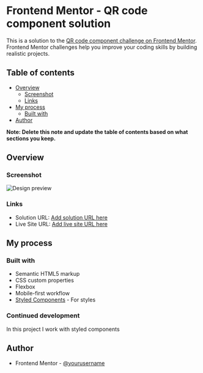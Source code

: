 # Frontend Mentor - QR code component solution

This is a solution to the [QR code component challenge on Frontend Mentor](https://www.frontendmentor.io/challenges/qr-code-component-iux_sIO_H). Frontend Mentor challenges help you improve your coding skills by building realistic projects. 

## Table of contents

- [Overview](#overview)
  - [Screenshot](#screenshot)
  - [Links](#links)
- [My process](#my-process)
  - [Built with](#built-with)
- [Author](#author)

**Note: Delete this note and update the table of contents based on what sections you keep.**

## Overview

### Screenshot

![Design preview](.design/preview.jpg)

### Links

- Solution URL: [Add solution URL here](https://github.com/gasbibarreto/qrcode)
- Live Site URL: [Add live site URL here](https://gasbibarreto.github.io/qrcode/)

## My process

### Built with

- Semantic HTML5 markup
- CSS custom properties
- Flexbox
- Mobile-first workflow
- [Styled Components](https://styled-components.com/) - For styles

### Continued development

In this project I work with styled components 
## Author

- Frontend Mentor - [@yourusername](https://www.frontendmentor.io/profile/ohgabriella)
